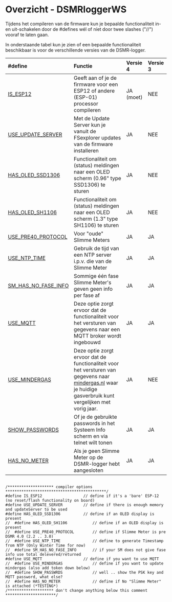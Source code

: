 # Overzicht - DSMRloggerWS

Tijdens het compileren van de firmware kun je bepaalde functionaliteit in- en uit-schakelen door de \#defines wél of níet door twee slashes \("//"\) vooraf te laten gaan.

In onderstaande tabel kun je zien of een bepaalde functionaliteit beschikbaar is voor de verschillende versies van de DSMR-logger.

| \#define | Functie | Versie 4 | Versie 3 |
| :--- | :--- | :--- | :--- |
| [IS\_ESP12](../Is_ESP12/) | Geeft aan of je de firmware voor een ESP12 of andere \(ESP-01\) processor compileren |  JA \(moet\) |  NEE |
| [USE\_UPDATE\_SERVER](../Use_Update_Server/) | Met de Update Server kun je vanuit de FSexplorer updates van de firmware installeren |  JA |  NEE |
| [HAS\_OLED\_SSD1306](../Has_OLED_SSD1306/) | Functionaliteit om \(status\) meldingen naar een OLED scherm \(0.96" type SSD1306\) te sturen |  JA |  NEE |
| [HAS\_OLED\_SH1106](../Has_OLED_SH1106/) | Functionaliteit om \(status\) meldingen naar een OLED scherm \(1.3" type SH1106\) te sturen |  JA |  NEE |
| [USE\_PRE40\_PROTOCOL](../Use_Pre40_Protocol/) | Voor "oude" Slimme Meters |  JA |  JA |
| [USE\_NTP\_TIME](../Use_NTP_Time/) | Gebruik de tijd van een NTP server i.p.v. die van de Slimme Meter |  JA |  JA |
| [SM\_HAS\_NO\_FASE\_INFO](../SM_Has_No_Fase_Info/) | Sommige één fase Slimme Meter's geven geen info per fase af |  JA |  JA |
| [USE\_MQTT](../Use_MQTT/) | Deze optie zorgt ervoor dat de functionaliteit voor het versturen van gegevens naar een MQTT broker wordt ingebouwd |  JA |  JA |
| [USE\_MINDERGAS](../Use_Mindergas/) | Deze optie zorgt ervoor dat de functionaliteit voor het versturen van gegevens naar [mindergas.nl](https://mindergas.nl/) waar je huidige gasverbruik kunt vergelijken met vorig jaar. |  JA |  NEE |
| [SHOW\_PASSWORDS](../Show_Passwrds/) | Of je de gebruikte passwords in het Systeem Info scherm en via telnet wilt tonen |  JA |  JA |
| [HAS\_NO\_METER](../Has_No_Meter/) | Als je geen Slimme Meter op de DSMR-logger hebt aangesloten |  JA |  JA |

```text

/******************** compiler options  ********************************************/
#define IS_ESP12                  // define if it's a 'bare' ESP-12 (no reset/flash functionality on board)
#define USE_UPDATE_SERVER         // define if there is enough memory and updateServer to be used
#define HAS_OLED_SSD1306          // define if an OLED display is present
//  #define HAS_OLED_SH1106           // define if an OLED display is present
//  #define USE_PRE40_PROTOCOL        // define if Slimme Meter is pre DSMR 4.0 (2.2 .. 3.0)
//  #define USE_NTP_TIME              // define to generate Timestamp from NTP (Only Winter Time for now)
//  #define SM_HAS_NO_FASE_INFO       // if your SM does not give fase info use total delevered/returned
#define USE_MQTT                  // define if you want to use MQTT
//  #define USE_MINDERGAS             // define if you want to update mindergas (also add token down below)
//  #define SHOW_PASSWRDS             // well .. show the PSK key and MQTT password, what else?
//  #define HAS_NO_METER              // define if No "Slimme Meter" is attached (*TESTING*)
/******************** don't change anything below this comment **********************/

```

